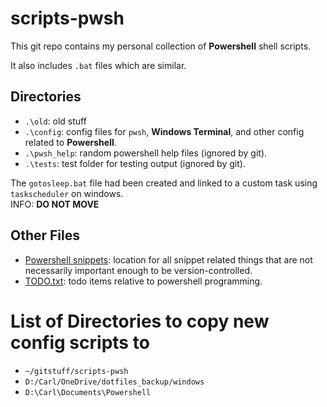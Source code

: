 # scripts-pwsh

This git repo contains my personal collection of **Powershell** shell scripts.

It also includes `.bat` files which are similar.

## Directories

- `.\old`: old stuff
- `.\config`: config files for `pwsh`, **Windows Terminal**, and other config related to **Powershell**.
- `.\pwsh_help`: random powershell help files (ignored by git).
- `.\tests`: test folder for testing output (ignored by git).

The `gotosleep.bat` file had been created and linked to a custom task using `taskscheduler` on windows.  
INFO: **DO NOT MOVE**

## Other Files

- [Powershell snippets](D:/Carl/OneDrive/snippets/pwsh/powershell_snippets.txt): location for all snippet related things that are not necessarily
  important enough to be version-controlled.
- [TODO.txt](.\TODO.txt): todo items relative to powershell programming.

# List of Directories to copy new config scripts to

- `~/gitstuff/scripts-pwsh`
- `D:/Carl/OneDrive/dotfiles_backup/windows`
- `D:\Carl\Documents\Powershell`

